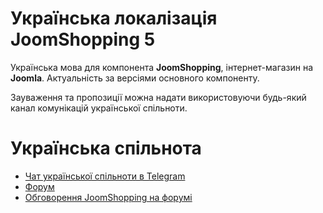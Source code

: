 # Українська локалізація JoomShopping 5
Українська мова для компонента **JoomShopping**, інтернет-магазин на **Joomla**. Актуальність за версіями основного компоненту.

Зауваження та пропозиції можна надати використовуючи будь-який канал комунікацій української спільноти.

# Українська спільнота
* [Чат української спільноти в Telegram](https://t.me/joomlaua)
* [Форум](https://community.joomla-ua.org/)
* [Обговорення JoomShopping на форумі](https://community.joomla-ua.org/t/joomshopping)